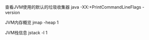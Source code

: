 查看JVM使用的默认的垃圾收集器
java -XX:+PrintCommandLineFlags -version

JVM内存概览
jmap -heap 1

JVM栈信息
jstack -l 1
